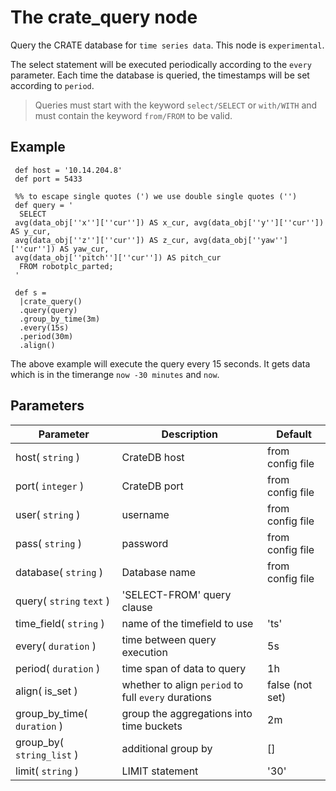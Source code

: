The crate_query node
=====================

Query the CRATE database for `time series data`. This node is `experimental`.

The select statement will be executed periodically according to the `every` parameter.
Each time the database is queried, the timestamps will be set according to `period`.

> Queries must start with the keyword `select/SELECT` or `with/WITH` and must contain the keyword `from/FROM` to be valid. 

Example
-------
```dfs
 def host = '10.14.204.8'
 def port = 5433 
 
 %% to escape single quotes (') we use double single quotes ('')
 def query = '
  SELECT
 avg(data_obj[''x''][''cur'']) AS x_cur, avg(data_obj[''y''][''cur'']) AS y_cur,
 avg(data_obj[''z''][''cur'']) AS z_cur, avg(data_obj[''yaw''][''cur'']) AS yaw_cur,
 avg(data_obj[''pitch''][''cur'']) AS pitch_cur
  FROM robotplc_parted;
 '

 def s =
  |crate_query()
  .query(query)
  .group_by_time(3m)
  .every(15s)
  .period(30m)
  .align()

```
 
The above example will execute the query every 15 seconds. It gets data which is in the timerange `now -30 minutes` and `now`.

Parameters
----------

| Parameter                   | Description                                         | Default          |
|-----------------------------|-----------------------------------------------------|------------------|
| host( `string` )            | CrateDB host                                        | from config file |
| port( `integer` )           | CrateDB port                                        | from config file |
| user( `string` )            | username                                            | from config file |
| pass( `string` )            | password                                            | from config file |
| database( `string` )        | Database name                                       | from config file |
| query( `string` `text` )    | 'SELECT-FROM' query clause                          |                  |
| time_field( `string` )      | name of the timefield to use                        | 'ts'             |
| every( `duration` )         | time between query execution                        | 5s               |
| period( `duration` )        | time span of data to query                          | 1h               |
| align( is_set )             | whether to align `period` to full `every` durations | false (not set)  |
| group_by_time( `duration` ) | group the aggregations into time buckets            | 2m               |
| group_by( `string_list` )   | additional group by                                 | []               |
| limit( `string` )           | LIMIT statement                                     | '30'             |

